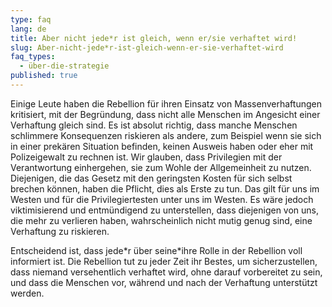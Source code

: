 ```yaml
---
type: faq
lang: de
title: Aber nicht jede*r ist gleich, wenn er/sie verhaftet wird!
slug: Aber-nicht-jede*r-ist-gleich-wenn-er-sie-verhaftet-wird
faq_types:
  - über-die-strategie
published: true
---
```

Einige Leute haben die Rebellion für ihren Einsatz von Massenverhaftungen kritisiert, mit der Begründung, dass nicht alle Menschen im Angesicht einer Verhaftung gleich sind. Es ist absolut richtig, dass manche Menschen schlimmere Konsequenzen riskieren als andere, zum Beispiel wenn sie sich in einer prekären Situation befinden, keinen Ausweis haben oder eher mit Polizeigewalt zu rechnen ist. Wir glauben, dass Privilegien mit der Verantwortung einhergehen, sie zum Wohle der Allgemeinheit zu nutzen. Diejenigen, die das Gesetz mit den geringsten Kosten für sich selbst brechen können, haben die Pflicht, dies als Erste zu tun. Das gilt für uns im Westen und für die Privilegiertesten unter uns im Westen. Es wäre jedoch viktimisierend und entmündigend zu unterstellen, dass diejenigen von uns, die mehr zu verlieren haben, wahrscheinlich nicht mutig genug sind, eine Verhaftung zu riskieren.

Entscheidend ist, dass jede\*r über seine\*ihre Rolle in der Rebellion voll informiert ist. Die Rebellion tut zu jeder Zeit ihr Bestes, um sicherzustellen, dass niemand versehentlich verhaftet wird, ohne darauf vorbereitet zu sein, und dass die Menschen vor, während und nach der Verhaftung unterstützt werden.